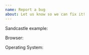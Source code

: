 ```yaml
---
name: Report a bug
about: Let us know so we can fix it!
---
```


<!--
Thanks for helping us improve Cesium! Please describe what the expected behavior is vs what actually happens.

Creating a Sandcastle example (https://cesiumjs.org/Cesium/Build/Apps/Sandcastle/) that reproduces the issue helps us a lot in tracking down bugs. Paste the link you get from the "Share" button in Sandcastle below.
-->

Sandcastle example:

Browser:

Operating System:

<!--

If you can also contribute a fix, we'd absolutely appreciate it! Fixing a bug in Cesium often means fixing a bug for thousands of applications and millions of end users.

Check out the contributor guide to get started:

https://github.com/CesiumGS/cesium/blob/master/CONTRIBUTING.md

Just let us know you're working on it and we'd be happy to provide advice and feedback.

-->
